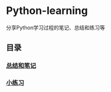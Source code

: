 # Python-learning

分享Python学习过程的笔记、总结和练习等

## 目录

### [总结和笔记](./Summary-and-notes/)

### [小练习](./Practice/)


